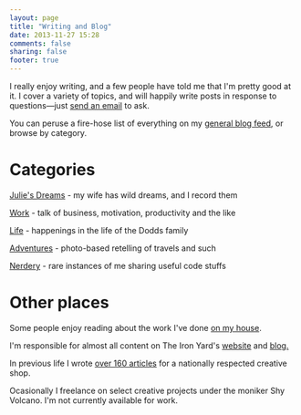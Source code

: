 ```yaml
---
layout: page
title: "Writing and Blog"
date: 2013-11-27 15:28
comments: false
sharing: false
footer: true
---
```


I really enjoy writing, and a few people have told me that I'm pretty good at it. I cover a variety of topics, and will happily write posts in response to questions—just <a href="mailto:eric@ericdodds.com?subject=I have a question, Mr. Dodds">send an email</a> to ask. 

You can peruse a fire-hose list of everything on my <a href="/blog">general blog feed</a>, or browse by category. 

<h1>Categories</h1>

<a href="/blog/categories/julies-dreams/">Julie's Dreams</a> - my wife has wild dreams, and I record them 

<a href="/blog/categories/work/">Work</a> - talk of business, motivation, productivity and the like

<a href="/blog/categories/life/">Life</a> - happenings in the life of the Dodds family

<a href="/blog/categories/adventures/">Adventures</a> - photo-based retelling of travels and such

<a href="/blog/categories/nerdery/">Nerdery</a> - rare instances of me sharing useful code stuffs

<h1>Other places</h1>

Some people enjoy reading about the work I've done <a href="http://dontwaitfor.us/">on my house</a>.

I'm responsible for almost all content on The Iron Yard's <a href="http://theironyard.com">website</a> and <a href="http://theironyard.com/blog">blog.</a>

In previous life I wrote <a href="http://www.brainsonfire.com/blog/author/eric/">over 160 articles</a> for a nationally respected creative shop. 

Ocasionally I freelance on select creative projects under the moniker Shy Volcano. I'm not currently available for work. 









